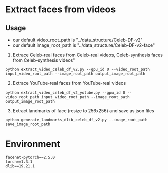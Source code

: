 # Extract faces from videos

## Usage
- our default video_root_path is "../data_structure/Celeb-DF-v2"
- our default image_root_path is "../data_structure/Celeb-DF-v2-face"
1. Extrace Celeb-real faces  from Celeb-real videos, Celeb-synthesis faces from Celeb-synthesis videos"

```
python extract_video_celeb_df_v2.py --gpu_id 0 --video_root_path input_video_root_path --image_root_path output_image_root_path
```

2. Extrace YouTube-real faces from YouTube-real videos

```
python extract_video_celeb_df_v2_yotube.py --gpu_id 0 --video_root_path input_video_root_path --image_root_path output_image_root_path
```



3. Extract landmarks of face (resize to 256x256) and save as json files

```
python generate_landmarks_dlib_celeb_df_v2.py --image_root_path save_image_root_path
```

 

# Environment

```
facenet-pytorch==2.5.0
torch==1.3.1
dlib==19.21.1
```



